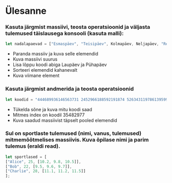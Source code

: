 # Ülesanne

### Kasuta järgmist massiivi, teosta operatsioonid ja väljasta tulemused täislausega konsooli (kasuta malli):
```js
let nadalapaevad = ["Esmaspäev", "Teisipäev", Kolmapäev, Neljapäev, "Reede"];
```

* Paranda massiiv ja kuva selle elemendid
* Kuva massiivi suurus
* Lisa lõppu koodi abiga Laupäev ja Pühapäev
* Sorteeri elemendid kahanevalt
* Kuva viimane element

### Kasuta järgmist andmerida ja teosta operatsioonid
```js
let koodid = "444689936146563731 2452966188592191874 52634311978613959924676311 4874232339 491973615889195397613151 64491375479568464397 2799868298847212752434 9464245911 84529438455334236247245 8131257451645317232949247 26471594451453281675411332 6631592725297745964837 616698332453173937881461 3311783543427862468268 385418321228899775431 4659867 73395213225525916984356 833792195426925124155181841 123388893 6941777837193213644325351 11353488912476869536954 61173937137292328237388335 5344692 452956158 31937616696951768494 584842118999165552436 8832121577139589884 15282516522883423742885 14713349724 6919979438697694 2252585676244745856486 5617683424485959291 547443594 2678324174797795449925 43753791352187862731151912 6875665565836721939262 35482977 84421878934473534291995 798457553821668942312 11114498238219156246883553 3599955 8831995953696776 8138759916933117676486 2388776737768787 37232647683297835458183 11318659392964788174775 683293746169875551252354 741545327395636643318531 38447974824822841161273 88768222547689886222 6345677462396774359 4942661761 1354569165 2553653936124138282 851786784517417366411515 42279319649497959785 5523951771 45941761289678527316294 37776454913244819275691 436669892715419465494342 682264111527 734681268219555989841131 882641896825571288724 382545666 12133138432672285179566156291 83644842221351483476411355532 9589336353993598224 184537669759184472427331 41851326945453796784 525783591 173773335961894524914465 47516715963756294236321 7296569497726217615 79487235 4931878519724923131437 31214731844284735237658435 1378458823933518466122 1241955123792435126557994 347427652476673662454 55596877477154112241923 9789414554758712319821 86228624276917113671233411 89659521 1352796469161477381192 69483824148396716861472 4766533634762298963245 5155973593459278561 1784478259974148659431 29583142566714785218623 244371427148584159487652 871836193187759591363 247956";
```

* Tükelda sõne ja kuva mitu koodi saad
* Mitmes index on koodil 35482977
* Kuva saadud massiivist täpselt pooled elemendid

### Sul on sportlaste tulemused (nimi, vanus, tulemused) mitmemõõtmelises massiivis.  Kuva õpilase nimi ja parim tulemus (eraldi read).
```js
let sportlased = [
["Alice", 25, [10.2, 9.8, 10.5]],
["Bob", 22, [9.5, 9.6, 9.7]],
["Charlie", 28, [11.1, 11.2, 11.5]]
];
```
